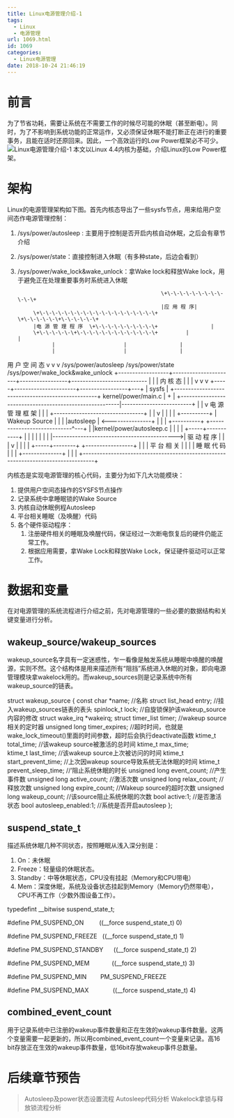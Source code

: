 ```yaml
---
title: Linux电源管理介绍-1
tags:
  - Linux
  - 电源管理
url: 1069.html
id: 1069
categories:
  - Linux电源管理
date: 2018-10-24 21:46:19
---
```


前言
==

为了节省功耗，需要让系统在不需要工作的时候尽可能的休眠（甚至断电）。同时，为了不影响到系统功能的正常运作，又必须保证休眠不能打断正在进行的重要事务，且能在适时还原回来。因此，一个高效运行的Low Power框架必不可少。 ![Linux电源管理介绍-1](http://pic.l2h.site/l2hsiteLinux-low-power-1.png "Linux电源管理介绍-1") 本文以Linux 4.4内核为基础，介绍Linux的Low Power框架。

架构
==

Linux的电源管理架构如下图。首先内核态导出了一些sysfs节点，用来给用户空间态作电源管理控制：

1.  /sys/power/autosleep : 主要用于控制是否开启内核自动休眠，之后会有章节介绍
2.  /sys/power/state：直接控制进入休眠（有多种state，后边会看到）
3.  /sys/power/wake\_lock&wake\_unlock：拿Wake lock和释放Wake lock，用于避免正在处理重要事务时系统进入休眠

                                                      \+\-\-\-\-\-\-\-\-\-\-\-\+
                                                      |应 用 程 序|
             \+\-\-\-\-\-\-\-\-\-\-\-\-\-\-\-\-\-\-\+                     \+\-\-\-\-\-\+\-\-\-\-\-\+
             |电 源 管 理 程 序  \+\-\-\-\-\-\-\-\-\-\+                 |
             \+\-\-\-\-\-\+\-\-\-\-\-\-\-\-\-\-\-\-\+         |                 |
                   |                      |                 |
                   |                      |                 |
用 户 空 间 态      v                      v                 v
            /sys/power/autosleep   /sys/power/state  /sys/power/wake\_lock&wake\_unlock
+------------------+----------------------+-----------------+---------------------------
                   |                      |                 |
内 核 态           |                      |                 |
                   v                      v                 v 
             +-----+----------------------+-----------------+---+
             |                   sysfs                          |
             +--------------------------------------------------+
           kernel/power/main.c                              |
               \+                                            |
   +--------------------------------------------------------|-------------------------+
   |           |                                            v        电 源 管 理 框 架 |
   |           |                   \+\-\-\-\-\-\-\-\-\-\-\-\-\-\-\-\-\-\-\-\-\-\-\-\-\-\-\-\-\-\-\-\-\+                 |
   |           v                   |                                |                 |
   |  \+\-\-\-\-\-\-\-\-\-\-\+                 | Wakeup Source                  |                 |
   |  |autosleep | <---------------+                                |                 |
   |  \+\-\-\-\-\-\-\-\-\-\-\+                 \+\-\-\-\-\-\-\-\-\-\-\-\-\-\-\-\-\-\-\-\-\-\-\-\-\-\-\-\-^\-\-\-\+                 |
   |kernel/power/autosleep.c                                    |                     |
   |        |                                             \+\-\-\-\-\-\+\-\-\-\-\-\-\-\-\-\-\-\+         |
   |        |                                             |                 |         |
   |        |-------------------------------------------->|  驱 动 程 序     |         |
   |        v                                             |                 |         |
   |  \+\-\-\-\-\-\+\-\-\-\-\-\-\-\-\+                                    \+\-\-\-\-\-\-\-\-\-\-\-\-\-\-\-\-\-\+         |
   |  | 平 台 相 关   |                                                                |
   |  | 睡 眠 代 码   |                                                                |
   |  \+\-\-\-\-\-\-\-\-\-\-\-\-\-\-\+                                                                |
   |                                                                                  |
   +----------------------------------------------------------------------------------+
   

内核态是实现电源管理的核心代码，主要分为如下几大功能模块：

1.  提供用户空间态操作的SYSFS节点操作
2.  记录系统中拿睡眠锁的Wake Source
3.  内核自动休眠例程Autosleep
4.  平台相关睡眠（及唤醒）代码
5.  各个硬件驱动程序：
    1.  注册硬件相关的睡眠及唤醒代码，保证经过一次断电恢复后的硬件仍能正常工作。
    2.  根据应用需要，拿Wake Lock和释放Wake Lock，保证硬件驱动可以正常工作。

数据和变量
=====

在对电源管理的系统流程进行介绍之前，先对电源管理的一些必要的数据结构和关键变量进行分析。

wakeup\_source/wakeup\_sources
------------------------------

wakeup\_source名字具有一定迷惑性，乍一看像是触发系统从睡眠中唤醒的唤醒源，实则不然。这个结构体是用来描述所有“阻挡”系统进入休眠的对象，即向电源管理模块拿wakelock用的。而wakeup\_sources则是记录系统中所有wakeup_source的链表。

struct wakeup_source {
	const char 		*name;            //名称
	struct list\_head	entry;             //挂入wakeup\_sources链表的表头
	spinlock\_t		lock;              //自旋锁保护该wakeup\_source内容的修改
	struct wake_irq		*wakeirq;
	struct timer_list	timer;             //wakeup source相关的定时器
	unsigned long		timer\_expires;  //超时时间，也就是wake\_lock_timeout()里面的时间参数，超时后会执行deactivate函数
	ktime\_t total\_time;                  //该wakeup source被激活的总时间
	ktime\_t max\_time;                  
	ktime\_t last\_time;                  //该wakeup source上次被访问的时间
	ktime\_t start\_prevent_time;           //上次因wakeup source导致系统无法休眠的时间
	ktime\_t prevent\_sleep_time;          //’阻止系统休眠的时长
	unsigned long		event_count;   //产生事件数
	unsigned long		active_count;   //激活次数
	unsigned long		relax_count;    //释放次数
	unsigned long		expire_count;   //Wakeup source的超时次数
	unsigned long		wakeup_count;  //该source阻止系统休眠的次数
	bool			active:1;               //是否激活状态
	bool			autosleep_enabled:1;    //系统是否开启autosleep
};

suspend\_state\_t
-----------------

描述系统休眠几种不同状态，按照睡眠从浅入深分别是：

1.  On：未休眠
2.  Freeze：轻量级的休眠状态。
3.  Standby：中等休眠状态，CPU没有挂起（Memory和CPU带电）
4.  Mem：深度休眠，系统及设备状态挂起到Memory（Memory仍然带电），CPU不再工作（少数外围设备工作）。

typedefint \_\_bitwise suspend\_state_t;

#define PM\_SUSPEND\_ON         ((\_\_force suspend\_state_t) 0)

#define PM\_SUSPEND\_FREEZE   ((\_\_force suspend\_state_t) 1)

#define PM\_SUSPEND\_STANDBY      ((\_\_force suspend\_state_t) 2)

#define PM\_SUSPEND\_MEM             ((\_\_force suspend\_state_t) 3)

#define PM\_SUSPEND\_MIN        PM\_SUSPEND\_FREEZE

#define PM\_SUSPEND\_MAX              ((\_\_force suspend\_state_t) 4)

combined\_event\_count
----------------------

用于记录系统中已注册的wakeup事件数量和正在生效的wakeup事件数量。这两个变量需要一起更新的，所以用combined\_event\_count一个变量来记录。高16 bit存放正在生效的wakeup事件数量，低16bit存放wakeup事件总数量。

后续章节预告
======

> Autosleep及power状态设置流程 Autosleep代码分析 Wakelock拿锁与释放锁流程分析